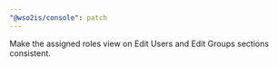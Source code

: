 ```yaml
---
"@wso2is/console": patch
---
```


Make the assigned roles view on Edit Users and Edit Groups sections consistent.

